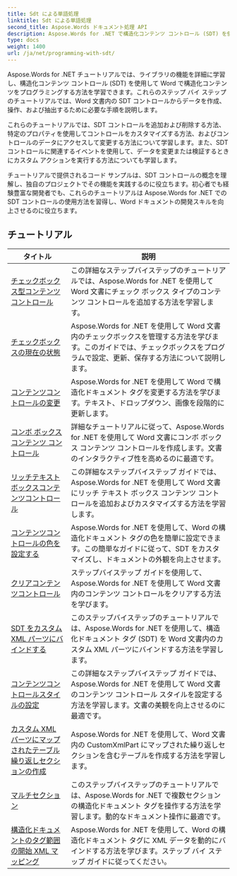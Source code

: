 ```yaml
---
title: Sdt による単語処理
linktitle: Sdt による単語処理
second_title: Aspose.Words ドキュメント処理 API
description: Aspose.Words for .NET で構造化コンテンツ コントロール (SDT) を使用してプログラミングする方法を学びます。ステップバイステップのチュートリアルと C# のサンプル コードに従って、Word 文書内の構造化コンテンツ コントロールを操作およびカスタマイズします。
type: docs
weight: 1400
url: /ja/net/programming-with-sdt/
---
```

Aspose.Words for .NET チュートリアルでは、ライブラリの機能を詳細に学習し、構造化コンテンツ コントロール (SDT) を使用して Word で構造化コンテンツをプログラミングする方法を学習できます。これらのステップ バイ ステップのチュートリアルでは、Word 文書内の SDT コントロールからデータを作成、操作、および抽出するために必要な手順を説明します。

これらのチュートリアルでは、SDT コントロールを追加および削除する方法、特定のプロパティを使用してコントロールをカスタマイズする方法、およびコントロールのデータにアクセスして変更する方法について学習します。また、SDT コントロールに関連するイベントを使用して、データを変更または検証するときにカスタム アクションを実行する方法についても学習します。

チュートリアルで提供されるコード サンプルは、SDT コントロールの概念を理解し、独自のプロジェクトでその機能を実践するのに役立ちます。初心者でも経験豊富な開発者でも、これらのチュートリアルは Aspose.Words for .NET での SDT コントロールの使用方法を習得し、Word ドキュメントの開発スキルを向上させるのに役立ちます。

 ## チュートリアル
| タイトル | 説明 |
| --- | --- |
| [チェックボックス型コンテンツコントロール](./check-box-type-content-control/) | この詳細なステップバイステップのチュートリアルでは、Aspose.Words for .NET を使用して Word 文書にチェック ボックス タイプのコンテンツ コントロールを追加する方法を学習します。 |
| [チェックボックスの現在の状態](./current-state-of-check-box/) | Aspose.Words for .NET を使用して Word 文書内のチェックボックスを管理する方法を学びます。このガイドでは、チェックボックスをプログラムで設定、更新、保存する方法について説明します。 |
| [コンテンツコントロールの変更](./modify-content-controls/) | Aspose.Words for .NET を使用して Word で構造化ドキュメント タグを変更する方法を学びます。テキスト、ドロップダウン、画像を段階的に更新します。 |
| [コンボ ボックス コンテンツ コントロール](./combo-box-content-control/) | 詳細なチュートリアルに従って、Aspose.Words for .NET を使用して Word 文書にコンボ ボックス コンテンツ コントロールを作成します。文書のインタラクティブ性を高めるのに最適です。 |
| [リッチテキストボックスコンテンツコントロール](./rich-text-box-content-control/) | この詳細なステップバイステップ ガイドでは、Aspose.Words for .NET を使用して Word 文書にリッチ テキスト ボックス コンテンツ コントロールを追加およびカスタマイズする方法を学習します。 |
| [コンテンツコントロールの色を設定する](./set-content-control-color/) | Aspose.Words for .NET を使用して、Word の構造化ドキュメント タグの色を簡単に設定できます。この簡単なガイドに従って、SDT をカスタマイズし、ドキュメントの外観を向上させます。 |
| [クリアコンテンツコントロール](./clear-contents-control/) | ステップバイステップ ガイドを使用して、Aspose.Words for .NET を使用して Word 文書内のコンテンツ コントロールをクリアする方法を学びます。 |
| [SDT をカスタム XML パーツにバインドする](./bind-sdt-to-custom-xml-part/) | このステップバイステップのチュートリアルでは、Aspose.Words for .NET を使用して、構造化ドキュメント タグ (SDT) を Word 文書内のカスタム XML パーツにバインドする方法を学習します。 |
| [コンテンツコントロールスタイルの設定](./set-content-control-style/) | この詳細なステップバイステップ ガイドでは、Aspose.Words for .NET を使用して Word 文書のコンテンツ コントロール スタイルを設定する方法を学習します。文書の美観を向上させるのに最適です。 |
| [カスタム XML パーツにマップされたテーブル繰り返しセクションの作成](./creating-table-repeating-section-mapped-to-custom-xml-part/) | Aspose.Words for .NET を使用して、Word 文書内の CustomXmlPart にマップされた繰り返しセクションを含むテーブルを作成する方法を学習します。 |
| [マルチセクション](./multi-section/) | このステップバイステップのチュートリアルでは、Aspose.Words for .NET で複数セクションの構造化ドキュメント タグを操作する方法を学習します。動的なドキュメント操作に最適です。 |
| [構造化ドキュメントのタグ範囲の開始 XML マッピング](./structured-document-tag-range-start-xml-mapping/) | Aspose.Words for .NET を使用して、Word の構造化ドキュメント タグに XML データを動的にバインドする方法を学びます。ステップ バイ ステップ ガイドに従ってください。 |